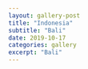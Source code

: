 ```yaml
---
layout: gallery-post
title: "Indonesia"
subtitle: "Bali"
date: 2019-10-17
categories: gallery
excerpt: "Bali"
---
```

